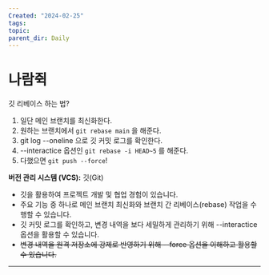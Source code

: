 ```yaml
---
Created: "2024-02-25"
tags: 
topic: 
parent_dir: Daily
---
```

# 나람쥑

깃 리베이스 하는 법?
1. 일단 메인 브랜치를 최신화한다.
2. 원하는 브랜치에서 `git rebase main` 을 해준다.
3. git log --oneline 으로 깃 커밋 로그를 확인한다.
4. --interactice 옵션인 `git rebase -i HEAD~5` 를 해준다.
5. 다했으면 `git push --force`! 

**버전 관리 시스템 (VCS):** 깃(Git)
- 깃을 활용하여 프로젝트 개발 및 협업 경험이 있습니다.
- 주요 기능 중 하나로 메인 브랜치 최신화와 브랜치 간 리베이스(rebase) 작업을 수행할 수 있습니다.
- 깃 커밋 로그를 확인하고, 변경 내역을 보다 세밀하게 관리하기 위해 --interactice 옵션을 활용할 수 있습니다.
- ~~변경 내역을 원격 저장소에 강제로 반영하기 위해 --force 옵션을 이해하고 활용할 수 있습니다.~~
---  

